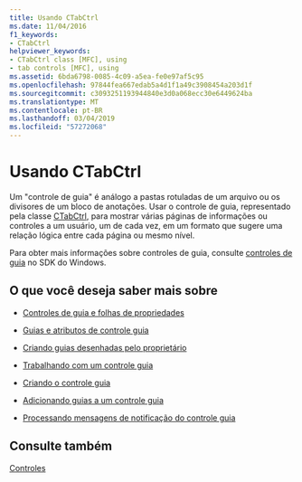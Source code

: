 ```yaml
---
title: Usando CTabCtrl
ms.date: 11/04/2016
f1_keywords:
- CTabCtrl
helpviewer_keywords:
- CTabCtrl class [MFC], using
- tab controls [MFC], using
ms.assetid: 6bda6798-0085-4c09-a5ea-fe0e97af5c95
ms.openlocfilehash: 97844fea667edab5a4d1f1a49c3908454a203d1f
ms.sourcegitcommit: c3093251193944840e3d0a068ecc30e6449624ba
ms.translationtype: MT
ms.contentlocale: pt-BR
ms.lasthandoff: 03/04/2019
ms.locfileid: "57272068"
---
```

# <a name="using-ctabctrl"></a>Usando CTabCtrl

Um "controle de guia" é análogo a pastas rotuladas de um arquivo ou os divisores de um bloco de anotações. Usar o controle de guia, representado pela classe [CTabCtrl](../mfc/reference/ctabctrl-class.md), para mostrar várias páginas de informações ou controles a um usuário, um de cada vez, em um formato que sugere uma relação lógica entre cada página ou mesmo nível.

Para obter mais informações sobre controles de guia, consulte [controles de guia](/windows/desktop/Controls/tab-controls) no SDK do Windows.

## <a name="what-do-you-want-to-know-more-about"></a>O que você deseja saber mais sobre

- [Controles de guia e folhas de propriedades](../mfc/tab-controls-and-property-sheets.md)

- [Guias e atributos de controle guia](../mfc/tabs-and-tab-control-attributes.md)

- [Criando guias desenhadas pelo proprietário](../mfc/making-owner-drawn-tabs.md)

- [Trabalhando com um controle guia](../mfc/working-with-a-tab-control.md)

- [Criando o controle guia](../mfc/creating-the-tab-control.md)

- [Adicionando guias a um controle guia](../mfc/adding-tabs-to-a-tab-control.md)

- [Processando mensagens de notificação do controle guia](../mfc/processing-tab-control-notification-messages.md)

## <a name="see-also"></a>Consulte também

[Controles](../mfc/controls-mfc.md)
